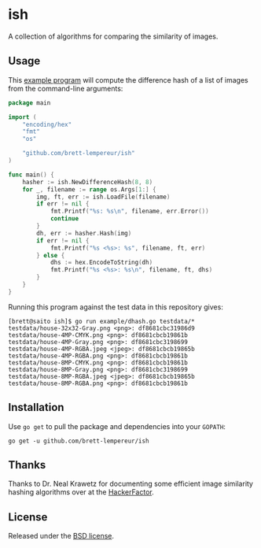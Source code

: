 # ish

A collection of algorithms for comparing the similarity of images.

## Usage

This [example program](example/dhash.go) will compute the difference hash of a
list of images from the command-line arguments:

```go
package main

import (
	"encoding/hex"
	"fmt"
	"os"

	"github.com/brett-lempereur/ish"
)

func main() {
	hasher := ish.NewDifferenceHash(8, 8)
	for _, filename := range os.Args[1:] {
		img, ft, err := ish.LoadFile(filename)
		if err != nil {
			fmt.Printf("%s: %s\n", filename, err.Error())
			continue
		}
		dh, err := hasher.Hash(img)
		if err != nil {
			fmt.Printf("%s <%s>: %s", filename, ft, err)
		} else {
			dhs := hex.EncodeToString(dh)
			fmt.Printf("%s <%s>: %s\n", filename, ft, dhs)
		}
	}
}
```

Running this program against the test data in this repository gives:

```
[brett@saito ish]$ go run example/dhash.go testdata/*
testdata/house-32x32-Gray.png <png>: df8681cbc31986d9
testdata/house-4MP-CMYK.png <png>: df8681cbcb19861b
testdata/house-4MP-Gray.png <png>: df8681cbc3198699
testdata/house-4MP-RGBA.jpeg <jpeg>: df8681cbcb19865b
testdata/house-4MP-RGBA.png <png>: df8681cbcb19861b
testdata/house-8MP-CMYK.png <png>: df8681cbcb19861b
testdata/house-8MP-Gray.png <png>: df8681cbc3198699
testdata/house-8MP-RGBA.jpeg <jpeg>: df8681cbcb19865b
testdata/house-8MP-RGBA.png <png>: df8681cbcb19861b
```

## Installation

Use `go get` to pull the package and dependencies into your `GOPATH`:

    go get -u github.com/brett-lempereur/ish

## Thanks

Thanks to Dr. Neal Krawetz for documenting some efficient image similarity
hashing algorithms over at the [HackerFactor][hf].

## License

Released under the [BSD license](LICENSE.md).

[hf]: http://www.hackerfactor.com/blog/?/archives/529-Kind-of-Like-That.html
